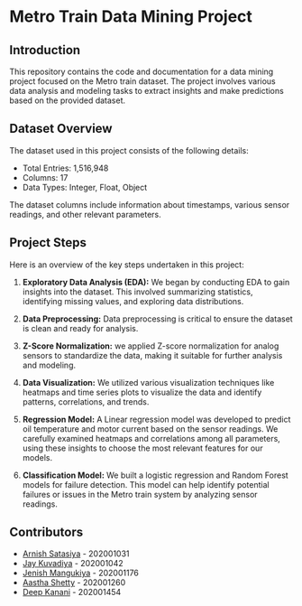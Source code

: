 # Metro Train Data Mining Project

## Introduction

This repository contains the code and documentation for a data mining project focused on the Metro train dataset. The project involves various data analysis and modeling tasks to extract insights and make predictions based on the provided dataset.

## Dataset Overview

The dataset used in this project consists of the following details:

- Total Entries: 1,516,948
- Columns: 17
- Data Types: Integer, Float, Object

The dataset columns include information about timestamps, various sensor readings, and other relevant parameters.

## Project Steps

Here is an overview of the key steps undertaken in this project:

1. **Exploratory Data Analysis (EDA):** We began by conducting EDA to gain insights into the dataset. This involved summarizing statistics, identifying missing values, and exploring data distributions.

2. **Data Preprocessing:** Data preprocessing is critical to ensure the dataset is clean and ready for analysis. 
3. **Z-Score Normalization:** we applied Z-score normalization for analog sensors to standardize the data, making it suitable for further analysis and modeling.

4. **Data Visualization:** We utilized various visualization techniques like heatmaps and time series plots to visualize the data and identify patterns, correlations, and trends.

5. **Regression Model:** A Linear regression model was developed to predict oil temperature and motor current based on the sensor readings. We carefully examined heatmaps and correlations among all parameters, using these insights to choose the most relevant features for our models.

6. **Classification Model:** We built a logistic regression and Random Forest models for failure detection. This model can help identify potential failures or issues in the Metro train system by analyzing sensor readings.

## Contributors

- [Arnish Satasiya](https://github.com/arnishsatasiya) - 202001031
- [Jay Kuvadiya](https://github.com/JaYkuvadiya17) - 202001042
- [Jenish Mangukiya](https://github.com/MrJenish) - 202001176
- [Aastha Shetty](https://github.com/aasthashetty) - 202001260
- [Deep Kanani](https://github.com/202001454) - 202001454

